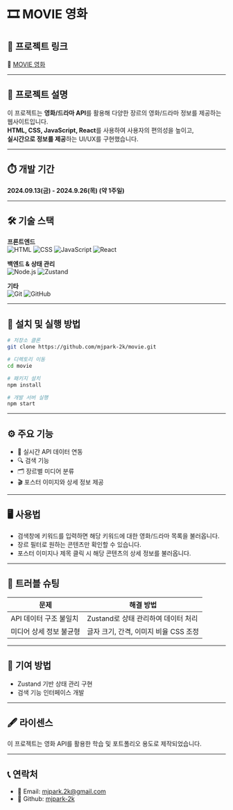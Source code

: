 # 🎞️ MOVIE 영화

## 🌱 프로젝트 링크
🔗 [ MOVIE 영화 ](https://movie-mj2k.vercel.app)

---

## 📄 프로젝트 설명  
이 프로젝트는 **영화/드라마 API**를 활용해 다양한 장르의 영화/드라마 정보를 제공하는 웹사이트입니다.  
**HTML, CSS, JavaScript, React**를 사용하여 사용자의 편의성을 높이고,  
**실시간으로 정보를 제공**하는 UI/UX를 구현했습니다.

---

## ⏱️ 개발 기간
**2024.09.13(금) - 2024.9.26(목) (약 1주일)**

---

## 🛠️ 기술 스택
**프론트엔드**  
![HTML](https://img.shields.io/badge/HTML-E34F26?style=flat&logo=html5&logoColor=white)
![CSS](https://img.shields.io/badge/CSS-1572B6?style=flat&logo=css3&logoColor=white)
![JavaScript](https://img.shields.io/badge/JavaScript-F7DF1E?style=flat&logo=javascript&logoColor=black)
![React](https://img.shields.io/badge/React-61DAFB?style=flat&logo=react&logoColor=black)

**백엔드 & 상태 관리**  
![Node.js](https://img.shields.io/badge/Node.js-339933?style=flat&logo=nodedotjs&logoColor=white)
![Zustand](https://img.shields.io/badge/Zustand-000000?style=flat&logo=zustand&logoColor=white)

**기타**  
![Git](https://img.shields.io/badge/Git-F05032?style=flat&logo=git&logoColor=white)
![GitHub](https://img.shields.io/badge/GitHub-181717?style=flat&logo=github&logoColor=white)

---

## 💾 설치 및 실행 방법

```bash
# 저장소 클론
git clone https://github.com/mjpark-2k/movie.git

# 디렉토리 이동
cd movie

# 패키지 설치
npm install

# 개발 서버 실행
npm start
```

---

## ⚙️ 주요 기능  
- 🔄 실시간 API 데이터 연동
- 🔍 검색 기능
- 🗂️ 장르별 미디어 분류
- 🎬 포스터 이미지와 상세 정보 제공

---

## 🖥️ 사용법  
- 검색창에 키워드를 입력하면 해당 키워드에 대한 영화/드라마 목록을 불러옵니다.  
- 장르 필터로 원하는 콘텐츠만 확인할 수 있습니다.
- 포스터 이미지나 제목 클릭 시 해당 콘텐츠의 상세 정보를 불러옵니다. 

---

## 🧯 트러블 슈팅  
| 문제 | 해결 방법 |
|------|-----------|
| API 데이터 구조 불일치 | Zustand로 상태 관리하여 데이터 처리 |
| 미디어 상세 정보 불균형 | 글자 크기, 간격, 이미지 비율 CSS 조정 |

---

## 🔬 기여 방법  
- Zustand 기반 상태 관리 구현  
- 검색 기능 인터페이스 개발  

---

## 🖋️ 라이센스  
이 프로젝트는 영화 API를 활용한 학습 및 포트폴리오 용도로 제작되었습니다.

---

## 📞 연락처
- 📧 Email: mjpark.2k@gmail.com
- 📒 Github: [ mjpark-2k ](https://github.com/mjpark-2k)

